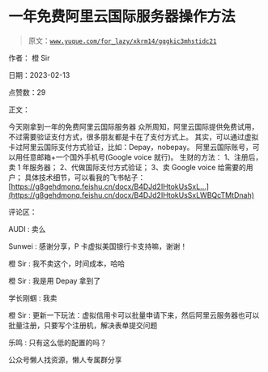 # 一年免费阿里云国际服务器操作方法

> 原文：[`www.yuque.com/for_lazy/xkrm14/gqgkic3mhstidc21`](https://www.yuque.com/for_lazy/xkrm14/gqgkic3mhstidc21)



作者： 橙 Sir



日期：2023-02-13



点赞数：29



正文：



今天刚拿到一年的免费阿里云国际服务器 众所周知，阿里云国际提供免费试用，不过需要验证支付方式，很多朋友都是卡在了支付方式上。 其实，可以通过虚拟卡过阿里云国际支付方式验证，比如：Depay，nobepay。 阿里云国际账号，可以用任意邮箱+一个国外手机号(Google voice 就行)。 生财的方法： 1、注册后，卖 1 年服务器； 2、代做国际支付方式验证； 3、卖 Google voice 给需要的用户； 具体技术细节，可以看我的飞书帖子： [https://g8gehdmonq.feishu.cn/docx/B4DJd2IHtokUsSxL...](https://g8gehdmonq.feishu.cn/docx/B4DJd2IHtokUsSxLWBQcTMtDnah)



评论区：



AUDI : 卖么



Sunwei : 感谢分享，P 卡虚拟美国银行卡支持嘛，谢谢！



橙 Sir : 我不卖这个，时间成本，哈哈



橙 Sir : 我是用 Depay 拿到了



学长刚蝈 : 我卖



橙 Sir : 更新一下玩法：虚拟信用卡可以批量申请下来，然后阿里云服务器也可以批量注册，只要写个注册机，解决表单提交问题



乐鸣 : 只有这么低的配置的吗？



公众号懒人找资源，懒人专属群分享

